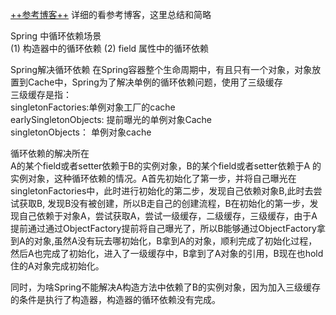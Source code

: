 [++参考博客++](https://blog.csdn.net/u010853261/article/details/77940767)
详细的看参考博客，这里总结和简略

Spring 中循环依赖场景  
(1) 构造器中的循环依赖
(2) field 属性中的循环依赖   

Spring解决循环依赖
在Spring容器整个生命周期中，有且只有一个对象，对象放置到Cache中，Spring为了解决单例的循环依赖问题，使用了三级缓存   
三级缓存是指：  
singletonFactories:单例对象工厂的cache   
earlySingletonObjects: 提前曝光的单例对象Cache  
singletonObjects： 单例对象cache   

循环依赖的解决所在   
A的某个field或者setter依赖于B的实例对象，B的某个field或者setter依赖于A 的实例对象，这种循环依赖的情况。A首先初始化了第一步，并将自己曝光在singletonFactories中，此时进行初始化的第二步，发现自己依赖对象B,此时去尝试获取B, 发现B没有被创建，所以B走自己的创建流程，B在初始化的第一步，发现自己依赖于对象A，尝试获取A，尝试一级缓存，二级缓存，三级缓存，由于A提前通过通过ObjectFactory提前将自己曝光了，所以B能够通过ObjectFactory拿到A的对象,虽然A没有玩去哪初始化，B拿到A的对象，顺利完成了初始化过程，然后A也完成了初始化，进入了一级缓存中，B拿到了A对象的引用，B现在也hold住的A对象完成初始化。

同时，为啥Spring不能解决A构造方法中依赖了B的实例对象，因为加入三级缓存的条件是执行了构造器，构造器的循环依赖没有完成。
